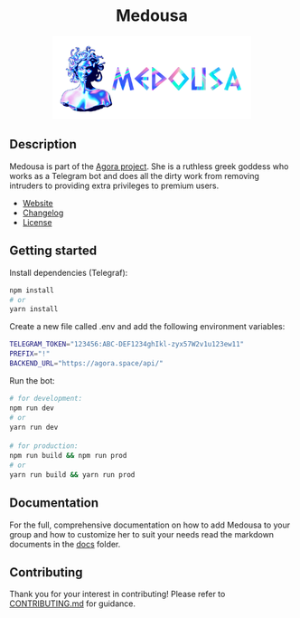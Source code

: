 <h1 align="center">Medousa</h1>

<p align="center">
	<img src="docs/img/medousa.png" width="70%" />
</p>

## Description

Medousa is part of the [Agora project](https://github.com/AgoraSpaceDAO). She
is a ruthless greek goddess who works as a Telegram bot and does all the dirty
work from removing intruders to providing extra privileges to premium users.

- [Website](https://agora.space)
- [Changelog](./CHANGELOG.md)
- [License](./LICENSE)

## Getting started

Install dependencies (Telegraf):

```bash
npm install
# or
yarn install
```

Create a new file called .env and add the following environment variables:

```bash
TELEGRAM_TOKEN="123456:ABC-DEF1234ghIkl-zyx57W2v1u123ew11"
PREFIX="!"
BACKEND_URL="https://agora.space/api/"
```

Run the bot:

```bash
# for development:
npm run dev
# or
yarn run dev

# for production:
npm run build && npm run prod
# or
yarn run build && yarn run prod
```

## Documentation

For the full, comprehensive documentation on how to add Medousa to your group
and how to customize her to suit your needs read the markdown documents in the
[docs](./docs) folder.

## Contributing

Thank you for your interest in contributing! Please refer to
[CONTRIBUTING.md](./docs/CONTRIBUTING.md) for guidance.
